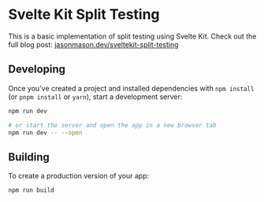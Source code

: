 # Svelte Kit Split Testing
This is a basic implementation of split testing using Svelte Kit. Check out the full blog post: [jasonmason.dev/sveltekit-split-testing](https://jasonmason.dev/sveltekit-split-testing)

## Developing

Once you've created a project and installed dependencies with `npm install` (or `pnpm install` or `yarn`), start a development server:

```bash
npm run dev

# or start the server and open the app in a new browser tab
npm run dev -- --open
```

## Building

To create a production version of your app:

```bash
npm run build
```

